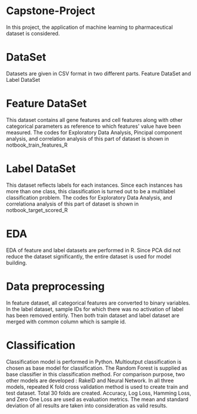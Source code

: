 # Capstone-Project
In this project, the application of machine learning to pharmaceutical dataset is considered. 
# DataSet
Datasets are given in CSV format in two different parts. Feature DataSet and Label DataSet
# Feature DataSet
This dataset contains all gene features and cell features along with other categorical parameters as reference to which features' value have been measured. 
The codes for Exploratory Data Analysis, Pincipal component analysis, and correlation analysis of this part of dataset is shown in notbook_train_features_R
# Label DataSet
This dataset reflects labels for each instances. Since each instances has more than one class, this classification is turned out to be a multilabel classification
problem. The codes for Exploratory Data Analysis, and correlationa analysis of this part of dataset is shown in notbook_target_scored_R
# EDA
EDA of feature and label datasets are performed in R. Since PCA did not reduce the dataset significantly, the entire dataset is used for model building.
# Data preprocessing
In feature dataset, all categorical features are converted to binary variables.
In the label dataset, sample IDs for which there was no activation of label has been removed entirly. 
Then both train dataset and label dataset are merged with common column which is sample id.
# Classification
Classification model is performed in Python.
Multioutput classification is chosen as base model for classification. The Random Forest is supplied as base classifier in this classification method.
For comparison purpose, two other models are developed : RakelD and Neural Network.
In all three models, repeated K fold cross validation method is used to create train and test dataset. Total 30 folds are created.
Accuracy, Log Loss, Hamming Loss, and Zero One Loss are used as evaluation metrics.
The mean and standard deviation of all results are taken into consideration as valid results.
